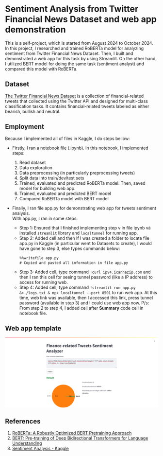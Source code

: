 # Sentiment Analysis from Twitter Financial News Dataset and web app demonstration
This is a self-project, which is started from August 2024 to October 2024. In this project, I researched and trained RoBERTa model for analyzing sentiment from Twitter Financial News Dataset. Then, I built and demonstrated a web app for this task by using Streamlit. On the other hand, I utilized BERT model for doing the same task (sentiment analyst) and compared this model with RoBERTa.

## Dataset
[The Twitter Financial News Dataset](https://huggingface.co/datasets/zeroshot/twitter-financial-news-sentiment) is a collection of financial-related tweets that collected using the Twitter API and designed for multi-class classification tasks. It contains financial-related tweets labeled as either bearish, bullish and neutral.

## Employment
Because I implemented all of files in Kaggle, I do steps bellow:
- Firstly, I ran a notebook file (.ipynb). In this notebook, I implemented steps: 
	1. Read dataset
	2. Data exploration
	3. Data preprocessing (in particularly preprocessing tweets)
	4. Split data into train/dev/test sets
	5. Trained, evaluated and predicted RoBERTa model. Then, saved model for building web app.
	6. Trained, evaluated and predicted BERT model
	7. Compared RoBERTa model with BERT model

- Finally, I ran file app.py for demonstrating web app for tweets sentiment analysis.  
	With app.py, I ran in some steps:
	- Step 1: Ensured that I finished implementing step v in file ipynb và installed `streamlit` library and `localtunnel` for running app.
	- Step 2: Added cell and then If I was created a folder to locate file app.py in Kaggle (in particular went to Datasets to create), I would have gone to step 3, else types commands below:
		```
		%%writefile app.py
		# Copied and pasted all information in file app.py
		```
	- Step 3: Added cell, type command `!curl ipv4.icanhazip.com` and then I ran this cell for seeing tunnel password (like a IP address) to access for running web.
	- Step 4: Added cell, type command `!streamlit run app.py &>./logs.txt & npx localtunnel --port 8501` to run web app. At this time, web link was available, then I accessed this link, press tunnel password (available in step 3) and I could use web app now.
	P/s: From step 2 to step 4, I added cell after **Summary** code cell in notebook file. 

## Web app template

![Web app template](./img/template.jpg)

## References
1. [RoBERTa: A Robustly Optimized BERT Pretraining Approach](https://arxiv.org/pdf/1907.11692)
2. [BERT: Pre-training of Deep Bidirectional Transformers for Language Understanding](https://arxiv.org/pdf/1810.04805)
3. [Sentiment Analysis - Kaggle](https://www.kaggle.com/code/rouge57/sentiment-analysis)
